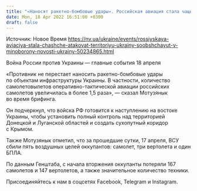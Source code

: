 ```yaml
---
title: "«Наносят ракетно-бомбовые удары». Российская авиация стала чаще атаковать территорию Украины — Минобороны"
date: Mon, 18 Apr 2022 16:51:00 +0300
draft: false
---
```

Источник: Новое Время https://nv.ua/ukraine/events/rossiyskaya-aviaciya-stala-chashche-atakovat-territoriyu-ukrainy-soobshchayut-v-minoborony-novosti-ukrainy-50234865.html


Война России против Украины — главные события 18 апреля

«Противник не перестает наносить ракетно-бомбовые удары по объектам инфраструктуры Украины. В частности, количество самолетовылетов оперативно-тактической авиации российских самолетов увеличилась в более 1,5 раза», — сказал Мотузянык во время брифинга.

Он подчеркнул, что войска РФ готовится к наступлению на востоке Украины, чтобы установить полный контроль над территорией Донецкой и Луганской областей и создать сухопутный коридор с Крымом. 

Также Мотузянык отметил, что за прошедшие сутки, 17 апреля, ВСУ сбили пять воздушных целей оккупантов: самолет, три вертолета и один БПЛА.

По данным Генштаба, с начала вторжения оккупанты потеряли 167 самолетов и 147 вертолетов, а также значительное количество техники. 

Присоединяйтесь к нам в соцсетях Facebook, Telegram и Instagram.
